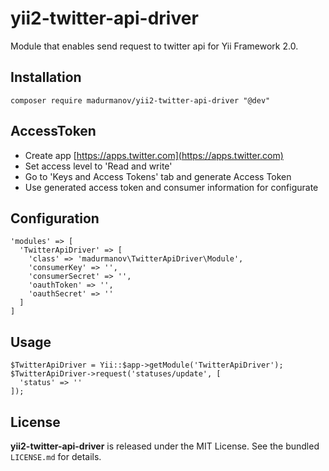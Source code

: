 # yii2-twitter-api-driver
Module that enables send request to twitter api for Yii Framework 2.0.

## Installation
```
composer require madurmanov/yii2-twitter-api-driver "@dev"
```

## AccessToken
- Create app [https://apps.twitter.com](https://apps.twitter.com)
- Set access level to 'Read and write'
- Go to 'Keys and Access Tokens' tab and generate Access Token
- Use generated access token and consumer information for configurate

## Configuration
```
'modules' => [
  'TwitterApiDriver' => [
    'class' => 'madurmanov\TwitterApiDriver\Module',
    'consumerKey' => '',
    'consumerSecret' => '',
    'oauthToken' => '',
    'oauthSecret' => ''
  ]
]
```

## Usage
```
$TwitterApiDriver = Yii::$app->getModule('TwitterApiDriver');
$TwitterApiDriver->request('statuses/update', [
  'status' => ''
]);
```

## License
**yii2-twitter-api-driver** is released under the MIT License. See the bundled `LICENSE.md` for details.

